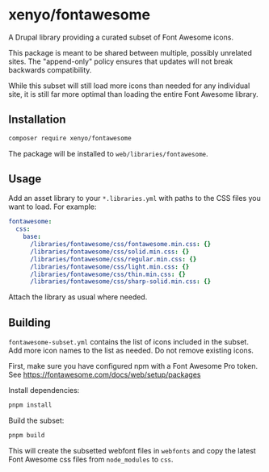 # xenyo/fontawesome

A Drupal library providing a curated subset of Font Awesome icons.

This package is meant to be shared between multiple, possibly unrelated sites. The "append-only" policy ensures that updates will not break backwards compatibility.

While this subset will still load more icons than needed for any individual site, it is still far more optimal than loading the entire Font Awesome library.

## Installation

```bash
composer require xenyo/fontawesome
```

The package will be installed to `web/libraries/fontawesome`.

## Usage

Add an asset library to your `*.libraries.yml` with paths to the CSS files you want to load. For example:

```yml
fontawesome:
  css:
    base:
      /libraries/fontawesome/css/fontawesome.min.css: {}
      /libraries/fontawesome/css/solid.min.css: {}
      /libraries/fontawesome/css/regular.min.css: {}
      /libraries/fontawesome/css/light.min.css: {}
      /libraries/fontawesome/css/thin.min.css: {}
      /libraries/fontawesome/css/sharp-solid.min.css: {}
```

Attach the library as usual where needed.

## Building

`fontawesome-subset.yml` contains the list of icons included in the subset. Add more icon names to the list as needed. Do not remove existing icons.

First, make sure you have configured npm with a Font Awesome Pro token. See https://fontawesome.com/docs/web/setup/packages

Install dependencies:

```bash
pnpm install
```

Build the subset:

```bash
pnpm build
```

This will create the subsetted webfont files in `webfonts` and copy the latest Font Awesome css files from `node_modules` to `css`.
